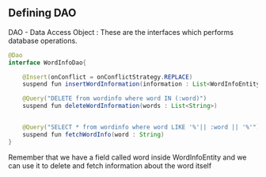 ## Defining DAO

DAO - Data Access Object : These are the interfaces which performs database operations.


```java
@Dao
interface WordInfoDao{

	@Insert(onConflict = onConflictStrategy.REPLACE)
	suspend fun insertWordInformation(information : List<WordInfoEntity>)

	@Query("DELETE from wordinfo where word IN (:word)")
	suspend fun deleteWordInformation(words : List<String>)


	@Query("SELECT * from wordinfo where word LIKE '%'|| :word || '%'")
	suspend fun fetchWordInfo(word : String)
}
```

Remember that we have a field called word inside WordInfoEntity and we can use it to delete and fetch information about the word itself